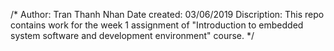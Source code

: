 /* 
	Author: Tran Thanh Nhan
	Date created: 03/06/2019
	Discription: This repo contains work for the week 1 assignment of "Introduction to embedded system software and development environment" course.
 */

